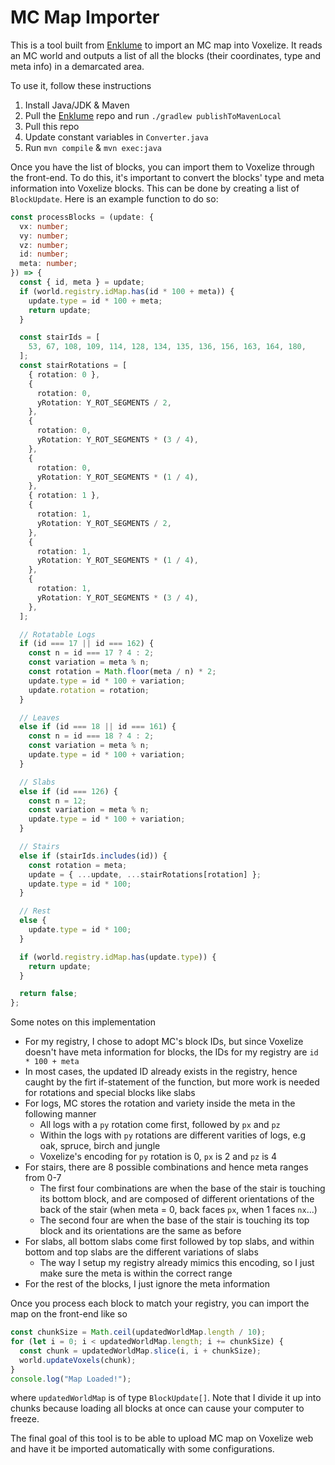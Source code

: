 # MC Map Importer

This is a tool built from [Enklume](https://github.com/Hugobros3/Enklume) to import an MC map into Voxelize. It reads an MC world and outputs a list of all the blocks (their coordinates, type and meta info) in a demarcated area.

To use it, follow these instructions

1. Install Java/JDK & Maven
2. Pull the [Enklume](https://github.com/Hugobros3/Enklume) repo and run `./gradlew publishToMavenLocal`
3. Pull this repo
4. Update constant variables in `Converter.java`
5. Run `mvn compile` & `mvn exec:java`

Once you have the list of blocks, you can import them to Voxelize through the front-end. To do this, it's important to convert the blocks' type and meta information into Voxelize blocks. This can be done by creating a list of `BlockUpdate`. Here is an example function to do so:

```typescript
const processBlocks = (update: {
  vx: number;
  vy: number;
  vz: number;
  id: number;
  meta: number;
}) => {
  const { id, meta } = update;
  if (world.registry.idMap.has(id * 100 + meta)) {
    update.type = id * 100 + meta;
    return update;
  }

  const stairIds = [
    53, 67, 108, 109, 114, 128, 134, 135, 136, 156, 163, 164, 180,
  ];
  const stairRotations = [
    { rotation: 0 },
    {
      rotation: 0,
      yRotation: Y_ROT_SEGMENTS / 2,
    },
    {
      rotation: 0,
      yRotation: Y_ROT_SEGMENTS * (3 / 4),
    },
    {
      rotation: 0,
      yRotation: Y_ROT_SEGMENTS * (1 / 4),
    },
    { rotation: 1 },
    {
      rotation: 1,
      yRotation: Y_ROT_SEGMENTS / 2,
    },
    {
      rotation: 1,
      yRotation: Y_ROT_SEGMENTS * (1 / 4),
    },
    {
      rotation: 1,
      yRotation: Y_ROT_SEGMENTS * (3 / 4),
    },
  ];

  // Rotatable Logs
  if (id === 17 || id === 162) {
    const n = id === 17 ? 4 : 2;
    const variation = meta % n;
    const rotation = Math.floor(meta / n) * 2;
    update.type = id * 100 + variation;
    update.rotation = rotation;
  }

  // Leaves
  else if (id === 18 || id === 161) {
    const n = id === 18 ? 4 : 2;
    const variation = meta % n;
    update.type = id * 100 + variation;
  }

  // Slabs
  else if (id === 126) {
    const n = 12;
    const variation = meta % n;
    update.type = id * 100 + variation;
  }

  // Stairs
  else if (stairIds.includes(id)) {
    const rotation = meta;
    update = { ...update, ...stairRotations[rotation] };
    update.type = id * 100;
  }

  // Rest
  else {
    update.type = id * 100;
  }

  if (world.registry.idMap.has(update.type)) {
    return update;
  }

  return false;
};
```

Some notes on this implementation

- For my registry, I chose to adopt MC's block IDs, but since Voxelize doesn't have meta information for blocks, the IDs for my registry are `id * 100 + meta`
- In most cases, the updated ID already exists in the registry, hence caught by the firt if-statement of the function, but more work is needed for rotations and special blocks like slabs
- For logs, MC stores the rotation and variety inside the meta in the following manner
  - All logs with a `py` rotation come first, followed by `px` and `pz`
  - Within the logs with `py` rotations are different varities of logs, e.g oak, spruce, birch and jungle
  - Voxelize's encoding for `py` rotation is 0, `px` is 2 and `pz` is 4
- For stairs, there are 8 possible combinations and hence meta ranges from 0-7
  - The first four combinations are when the base of the stair is touching its bottom block, and are composed of different orientations of the back of the stair (when meta = 0, back faces `px`, when 1 faces `nx`...)
  - The second four are when the base of the stair is touching its top block and its orientations are the same as before
- For slabs, all bottom slabs come first followed by top slabs, and within bottom and top slabs are the different variations of slabs
  - The way I setup my registry already mimics this encoding, so I just make sure the meta is within the correct range
- For the rest of the blocks, I just ignore the meta information

Once you process each block to match your registry, you can import the map on the front-end like so

```typescript
const chunkSize = Math.ceil(updatedWorldMap.length / 10);
for (let i = 0; i < updatedWorldMap.length; i += chunkSize) {
  const chunk = updatedWorldMap.slice(i, i + chunkSize);
  world.updateVoxels(chunk);
}
console.log("Map Loaded!");
```

where `updatedWorldMap` is of type `BlockUpdate[]`. Note that I divide it up into chunks because loading all blocks at once can cause your computer to freeze.

The final goal of this tool is to be able to upload MC map on Voxelize web and have it be imported automatically with some configurations.
